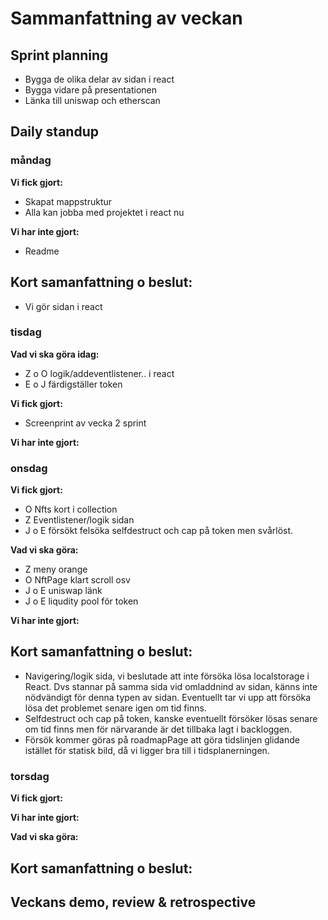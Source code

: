 # Sammanfattning av veckan

## Sprint planning
- Bygga de olika delar av sidan i react
- Bygga vidare på presentationen
- Länka till uniswap och etherscan

## Daily standup
### måndag
**Vi fick gjort:**
- Skapat mappstruktur 
- Alla kan jobba med projektet i react nu

**Vi har inte gjort:**
- Readme

## Kort samanfattning o beslut:
- Vi gör sidan i react

### tisdag
**Vad vi ska göra idag:**
- Z o O logik/addeventlistener.. i react
- E o J färdigställer token

**Vi fick gjort:**
- Screenprint av vecka 2 sprint 

**Vi har inte gjort:**

### onsdag
**Vi fick gjort:**
- O Nfts kort i collection
- Z Eventlistener/logik sidan 
- J o E försökt felsöka selfdestruct och cap på token men svårlöst.

**Vad vi ska göra:**
- Z meny orange
- O NftPage klart scroll osv
- J o E uniswap länk 
- J o E liqudity pool för token

**Vi har inte gjort:**

## Kort samanfattning o beslut:
- Navigering/logik sida, vi beslutade att inte försöka lösa localstorage i React. Dvs stannar på samma sida vid omladdnind av sidan, känns inte nödvändigt för denna     typen av sidan. Eventuellt tar vi upp att försöka lösa det problemet senare igen om tid finns. 
- Selfdestruct och cap på token, kanske eventuellt försöker lösas senare om tid finns men för närvarande är det tillbaka lagt i backloggen. 
- Försök kommer göras på roadmapPage att göra tidslinjen glidande istället för statisk bild, då vi ligger bra till i tidsplanerningen. 

### torsdag
**Vi fick gjort:**

**Vi har inte gjort:**

**Vad vi ska göra:**

## Kort samanfattning o beslut:

## Veckans demo, review & retrospective




